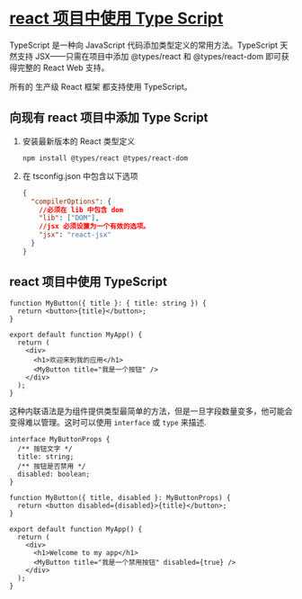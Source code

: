 # [react 项目中使用 Type Script](https://zh-hans.react.dev/learn/typescript)

TypeScript 是一种向 JavaScript 代码添加类型定义的常用方法。TypeScript 天然支持 JSX——只需在项目中添加 @types/react 和 @types/react-dom 即可获得完整的 React Web 支持。

所有的 生产级 React 框架 都支持使用 TypeScript。

## 向现有 react 项目中添加 Type Script

1. 安装最新版本的 React 类型定义

   ```linux
   npm install @types/react @types/react-dom
   ```

2. 在 tsconfig.json 中包含以下选项

   ```json
   {
     "compilerOptions": {
       //必须在 lib 中包含 dom
       "lib": ["DOM"],
       //jsx 必须设置为一个有效的选项。
       "jsx": "react-jsx"
     }
   }
   ```

## react 项目中使用 TypeScript

```tsx
function MyButton({ title }: { title: string }) {
  return <button>{title}</button>;
}

export default function MyApp() {
  return (
    <div>
      <h1>欢迎来到我的应用</h1>
      <MyButton title="我是一个按钮" />
    </div>
  );
}
```

这种内联语法是为组件提供类型最简单的方法，但是一旦字段数量变多，他可能会变得难以管理。这时可以使用 `interface` 或 `type` 来描述.

```tsx
interface MyButtonProps {
  /** 按钮文字 */
  title: string;
  /** 按钮是否禁用 */
  disabled: boolean;
}

function MyButton({ title, disabled }: MyButtonProps) {
  return <button disabled={disabled}>{title}</button>;
}

export default function MyApp() {
  return (
    <div>
      <h1>Welcome to my app</h1>
      <MyButton title="我是一个禁用按钮" disabled={true} />
    </div>
  );
}
```
